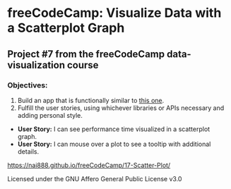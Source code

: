 # freeCodeCamp: Visualize Data with a Scatterplot Graph

## Project #7 from the freeCodeCamp data-visualization course

### Objectives:

1. Build an app that is functionally similar to [this one](https://codepen.io/FreeCodeCamp/full/ONxvaa/).
2. Fulfill the user stories, using whichever libraries or APIs necessary and adding personal style.

- **User Story:** I can see performance time visualized in a scatterplot graph.
- **User Story:** I can mouse over a plot to see a tooltip with additional details.

<https://nai888.github.io/freeCodeCamp/17-Scatter-Plot/>

Licensed under the GNU Affero General Public License v3.0
